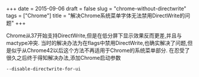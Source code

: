 +++
date = 2015-09-06
draft = false
slug = "chrome-without-directwrite"
tags = ["Chrome"]
title = "解决Chrome系统菜单字体无法禁用DirectWrite的问题"
+++

Chrome从37开始支持DirectWrite,但是在低分屏下显示效果反而更差,并且与mactype冲突.
当时的解决办法为在flags中禁用DirectWrite,也确实解决了问题,但是似乎从Chrome42以后这个方法不再适用于Chrome的系统菜单部分.
在忍受了很久之后终于得知解决办法,添加Chrome启动参数
```bash
--disable-directwrite-for-ui
```
